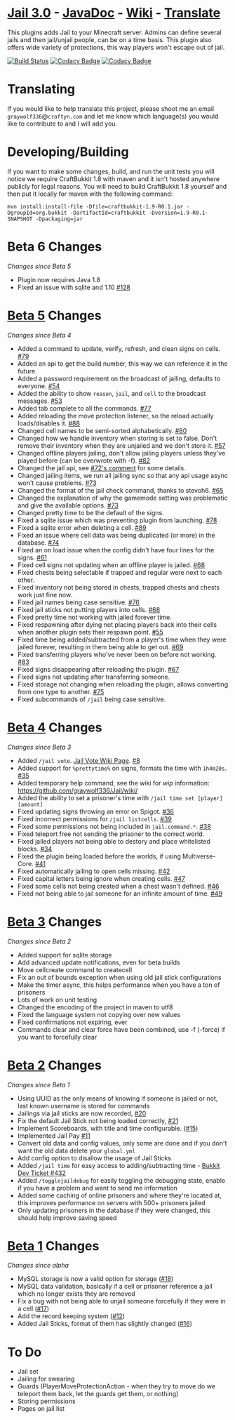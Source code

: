 [Jail 3.0](http://ci.graywolf336.com/job/Jail/) - [JavaDoc](http://ci.graywolf336.com/job/Jail/javadoc) - [Wiki](https://github.com/graywolf336/Jail/wiki) - [Translate](https://translate.lingohub.com/craftyn/jail-plugin/dashboard)
====
This plugins adds Jail to your Minecraft server. Admins can define several jails and then jail/unjail people, can be on a time basis. This plugin also offers wide variety of protections, this way players won't escape out of jail.

[![Build Status](https://ci.craftyn.com/job/Jail/badge/icon)](https://ci.graywolf336.com/job/Jail/) [![Codacy Badge](https://api.codacy.com/project/badge/Grade/7934cceb4d27488f99ccba52f30681d1)](https://www.codacy.com/app/graywolf336/Jail?utm_source=github.com&amp;utm_medium=referral&amp;utm_content=graywolf336/Jail&amp;utm_campaign=Badge_Grade) [![Codacy Badge](https://api.codacy.com/project/badge/Coverage/7934cceb4d27488f99ccba52f30681d1)](https://www.codacy.com/app/graywolf336/Jail?utm_source=github.com&amp;utm_medium=referral&amp;utm_content=graywolf336/Jail&amp;utm_campaign=Badge_Coverage)

Translating
===
If you would like to help translate this project, please shoot me an email `graywolf336`@`craftyn.com` and let me know which language(s) you would like to contribute to and I will add you.

Developing/Building
===
If you want to make some changes, build, and run the unit tests you will notice we require CraftBukkit 1.8 with maven and it isn't hosted anywhere publicly for legal reasons. You will need to build CraftBukkit 1.8 yourself and then put it locally for maven with the following command:

`mvn install:install-file -Dfile=craftbukkit-1.9-R0.1.jar -DgroupId=org.bukkit -DartifactId=craftbukkit -Dversion=1.9-R0.1-SNAPSHOT -Dpackaging=jar`

Beta 6 Changes
===
*Changes since Beta 5*
* Plugin now requires Java 1.8
* Fixed an issue with sqlite and 1.10 [#128](https://github.com/graywolf336/Jail/issues/128)

[Beta 5](https://github.com/graywolf336/Jail/releases/tag/v3.0.0-beta.5) Changes
===
*Changes since Beta 4*
* Added a command to update, verify, refresh, and clean signs on cells. [#79](https://github.com/graywolf336/Jail/issues/79)
* Added an api to get the build number, this way we can reference it in the future.
* Added a password requirement on the broadcast of jailing, defaults to everyone. [#54](https://github.com/graywolf336/Jail/issues/54)
* Added the ability to show `reason`, `jail`, and `cell` to the broadcast messages. [#53](https://github.com/graywolf336/Jail/issues/53)
* Added tab complete to all the commands. [#77](https://github.com/graywolf336/Jail/issues/77)
* Added reloading the move protection listener, so the reload actually loads/disables it. [#88](https://github.com/graywolf336/Jail/issues/88)
* Changed cell names to be semi-sorted alphabetically. [#80](https://github.com/graywolf336/Jail/issues/80)
* Changed how we handle inventory when storing is set to false. Don't remove their inventory when they are unjailed and we don't store it. [#57](https://github.com/graywolf336/Jail/issues/57)
* Changed offline players jailing, don't allow jailing players unless they've played before (can be overwrote with -f). [#82](https://github.com/graywolf336/Jail/issues/82)
* Changed the jail api, see [#72's comment](https://github.com/graywolf336/Jail/issues/72#issuecomment-104757472) for some details.
* Changed jailing items, we run all jailing sync so that any api usage async won't cause problems. [#73](https://github.com/graywolf336/Jail/issues/73)
* Changed the format of the jail check command, thanks to stevoh6. [#65](https://github.com/graywolf336/Jail/pull/65)
* Changed the explanation of why the gamemode setting was problematic and give the available options. [#73](https://github.com/graywolf336/Jail/issues/73)
* Changed pretty time to be the default of the signs.
* Fixed a sqlite issue which was preventing plugin from launching. [#78](https://github.com/graywolf336/Jail/issues/78)
* Fixed a sqlite error when deleting a cell. [#89](https://github.com/graywolf336/Jail/issues/89)
* Fixed an issue where cell data was being duplicated (or more) in the database. [#74](https://github.com/graywolf336/Jail/issues/74)
* Fixed an on load issue when the config didn't have four lines for the signs. [#61](https://github.com/graywolf336/Jail/issues/61)
* Fixed cell signs not updating when an offline player is jailed. [#68](https://github.com/graywolf336/Jail/issues/68)
* Fixed chests being selectable if trapped and regular were next to each other.
* Fixed inventory not being stored in chests, trapped chests and chests work just fine now.
* Fixed jail names being case sensitive. [#76](https://github.com/graywolf336/Jail/issues/76)
* Fixed jail sticks not putting players into cells. [#68](https://github.com/graywolf336/Jail/issues/68)
* Fixed pretty time not working with jailed forever time.
* Fixed respawning after dying not placing players back into their cells when another plugin sets their respawn point. [#55](https://github.com/graywolf336/Jail/issues/55)
* Fixed time being added/subtracted from a player's time when they were jailed forever, resulting in them being able to get out. [#69](https://github.com/graywolf336/Jail/issues/69)
* Fixed transferring players who've never been on before not working. [#83](https://github.com/graywolf336/Jail/issues/83)
* Fixed signs disappearing after reloading the plugin. [#67](https://github.com/graywolf336/Jail/issues/67)
* Fixed signs not updating after transferring someone.
* Fixed storage not changing when reloading the plugin, allows converting from one type to another. [#75](https://github.com/graywolf336/Jail/issues/75)
* Fixed subcommands of `/jail` being case sensitive.

[Beta 4](https://github.com/graywolf336/Jail/releases/tag/v3.0.0-beta.4) Changes
===
*Changes since Beta 3*
* Added `/jail vote`. [Jail Vote Wiki Page](https://github.com/graywolf336/Jail/wiki/Jail-Vote). [#8](https://github.com/graywolf336/Jail/issues/8)
* Added support for `%prettytime%` on signs, formats the time with `1h4m20s`. [#35](https://github.com/graywolf336/Jail/issues/35)
* Added temporary help command, see the wiki for *wip* information: https://github.com/graywolf336/Jail/wiki/
* Added the ability to set a prisoner's time with `/jail time set [player] [amount]`
* Fixed updating signs throwing an error on Spigot. [#36](https://github.com/graywolf336/Jail/issues/36)
* Fixed incorrect permissions for `/jail listcells`. [#39](https://github.com/graywolf336/Jail/issues/39)
* Fixed some permissions not being included in `jail.command.*`. [#38](https://github.com/graywolf336/Jail/issues/38)
* Fixed teleport free not sending the prisoner to the correct world.
* Fixed jailed players not being able to destory and place whitelisted blocks. [#34](https://github.com/graywolf336/Jail/issues/34)
* Fixed the plugin being loaded before the worlds, if using Multiverse-Core. [#41](https://github.com/graywolf336/Jail/issues/41)
* Fixed automatically jailing to open cells missing. [#42](https://github.com/graywolf336/Jail/issues/42)
* Fixed capital letters being ignore when creating cells. [#47](https://github.com/graywolf336/Jail/issues/47)
* Fixed some cells not being created when a chest wasn't defined. [#46](https://github.com/graywolf336/Jail/issues/46)
* Fixed not being able to jail someone for an infinite amount of time. [#49](https://github.com/graywolf336/Jail/issues/49)

[Beta 3](https://github.com/graywolf336/Jail/releases/tag/v3.0.0-beta.3) Changes
===
*Changes since Beta 2*
* Added support for sqlite storage
* Add advanced update notifications, even for beta builds
* Move cellcreate command to createcell
* Fix an out of bounds exception when using old jail stick configurations
* Make the timer async, this helps performance when you have a ton of prisoners
* Lots of work on unit testing
* Changed the encoding of the project in maven to utf8
* Fixed the language system not copying over new values
* Fixed confirmations not expiring, ever
* Commands clear and clear force have been combined, use -f (-force) if you want to forcefully clear

[Beta 2](https://github.com/graywolf336/Jail/releases/tag/v3.0.0-beta.2) Changes
===
*Changes since Beta 1*
* Using UUID as the only means of knowing if someone is jailed or not, last known username is stored for commands
* Jailings via jail sticks are now recorded, [#20](https://github.com/graywolf336/Jail/issues/20)
* Fix the default Jail Stick not being loaded correctly, [#21](https://github.com/graywolf336/Jail/issues/21)
* Implement Scoreboards, with title and time configurable. ([#15](https://github.com/graywolf336/Jail/issues/15))
* Implemented Jail Pay [#11](https://github.com/graywolf336/Jail/issues/11)
* Convert old data and config values, only some are done and if you don't want the old data delete your `global.yml`
* Add config option to disallow the usage of Jail Sticks
* Added `/jail time` for easy access to adding/subtracting time - [Bukkit Dev Ticket #432](http://dev.bukkit.org/bukkit-plugins/jail/tickets/432/)
* Added `/togglejaildebug` for easily toggling the debugging state, enable if you have a problem and want to send me information
* Added some caching of online prisoners and where they're located at, this improves performance on servers with 500+ prisoners jailed
* Only updating prisoners in the database if they were changed, this should help improve saving speed

[Beta 1](https://github.com/graywolf336/Jail/releases/tag/v3.0.0-beta.1) Changes
===
*Changes since alpha*
* MySQL storage is now a valid option for storage ([#18](https://github.com/graywolf336/Jail/issues/18))
* MySQL data validation, basically if a cell or prisoner reference a jail which no longer exists they are removed
* Fix a bug with not being able to unjail someone forcefully if they were in a cell ([#17](https://github.com/graywolf336/Jail/issues/17))
* Add the record keeping system ([#12](https://github.com/graywolf336/Jail/issues/12))
* Added Jail Sticks, format of them has slightly changed ([#16](https://github.com/graywolf336/Jail/issues/16))

To Do
===
* Jail set
* Jailing for swearing
* Guards (PlayerMoveProtectionAction - when they try to move do we teleport them back, let the guards get them, or nothing)
* Storing permissions
* Pages on jail list
